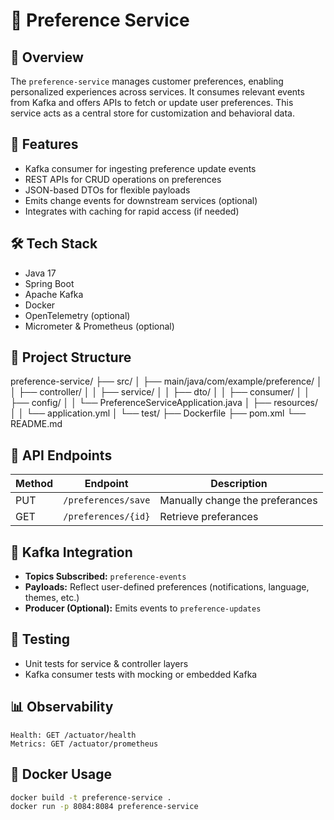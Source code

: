 # 🧠 Preference Service

## 📌 Overview
The `preference-service` manages customer preferences, enabling personalized experiences across services. It consumes relevant events from Kafka and offers APIs to fetch or update user preferences. This service acts as a central store for customization and behavioral data.

## 🚀 Features
- Kafka consumer for ingesting preference update events
- REST APIs for CRUD operations on preferences
- JSON-based DTOs for flexible payloads
- Emits change events for downstream services (optional)
- Integrates with caching for rapid access (if needed)

## 🛠️ Tech Stack
- Java 17
- Spring Boot
- Apache Kafka
- Docker
- OpenTelemetry (optional)
- Micrometer & Prometheus (optional)

## 📁 Project Structure
preference-service/ ├── src/ │ ├── main/java/com/example/preference/ │ │ ├── controller/ │ │ ├── service/ │ │ ├── dto/ │ │ ├── consumer/ │ │ ├── config/ │ │ └── PreferenceServiceApplication.java │ ├── resources/ │ │ └── application.yml │ └── test/ ├── Dockerfile ├── pom.xml └── README.md

## 🔌 API Endpoints
| Method | Endpoint            | Description                     |
|--------|---------------------|---------------------------------|
| PUT    | `/preferences/save` | Manually change the preferances |
| GET    | `/preferences/{id}` | Retrieve preferances            |

## 🔌 Kafka Integration
- **Topics Subscribed:** `preference-events`
- **Payloads:** Reflect user-defined preferences (notifications, language, themes, etc.)
- **Producer (Optional):** Emits events to `preference-updates`

## 🧪 Testing
- Unit tests for service & controller layers
- Kafka consumer tests with mocking or embedded Kafka

## 📊 Observability

    Health: GET /actuator/health
    Metrics: GET /actuator/prometheus

## 🐳 Docker Usage
```bash
docker build -t preference-service .
docker run -p 8084:8084 preference-service
